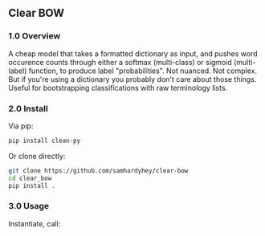 ## Clear BOW
### 1.0 Overview
A cheap model that takes a formatted dictionary as input, and pushes word occurence counts through either a softmax (multi-class) or sigmoid (multi-label) function, to produce label "probabilities". Not nuanced. Not complex. But if you're using a dictionary you probably don't care about those things. Useful for bootstrapping classifications with raw terminology lists.

### 2.0 Install
Via pip:
```sh
pip install clean-py
```

Or clone directly:
```sh
git clone https://github.com/samhardyhey/clear-bow
cd clear_bow
pip install .
```

### 3.0 Usage
Instantiate, call:
```python
```